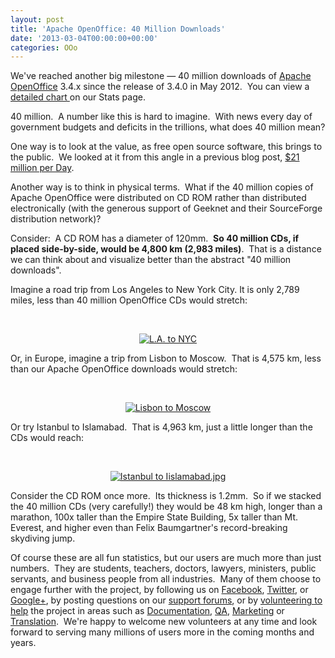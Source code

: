```yaml
---
layout: post
title: 'Apache OpenOffice: 40 Million Downloads'
date: '2013-03-04T00:00:00+00:00'
categories: OOo
---
```

<p>We've reached another big milestone <span class="st">— 40 million downloads of <a href="http://www.openoffice.org/">Apache OpenOffice</a> 3.4.x since the release of 3.4.0 in May 2012.&nbsp; You can view a <a href="http://www.openoffice.org/stats/downloads.html">detailed chart </a>on our Stats page. </span></p><span class="st"> 
    <p>40 million.&nbsp; A number like this is hard to imagine.&nbsp; With news every day of government budgets and deficits in the trillions, what does 40 million mean?</p> 
    <p>One way is to look at the value, as free open source software, this brings to the public.&nbsp; We looked at it from this angle in a previous blog post, <a href="https://blogs.apache.org/OOo/entry/21_million_per_day">$21 million per Day</a>.</p> 
    <p>Another way is to think in physical terms.&nbsp; What if the 40 million copies of Apache OpenOffice were distributed on CD ROM rather than distributed electronically (with the generous support of Geeknet and their SourceForge distribution network)?</p> 
    <p>Consider:&nbsp; A CD ROM has a diameter of 120mm.&nbsp; <b>So 40 million CDs, if placed side-by-side, would be 4,800 km (2,983 miles)</b>.&nbsp; That is a distance we can think about and visualize better than the abstract &quot;40 million downloads&quot;.</p> 
    <p>Imagine a road trip from Los Angeles to New York City. It is only 2,789 miles, less than 40 million OpenOffice CDs would stretch:</p></span><span class="st"> 
    <p> </p></span> 
  <p><span class="st"><br /></span></p> 
  <p align="center"> <a href="https://maps.google.com/maps?saddr=Los+Angeles,+CA&amp;daddr=New+York,+NY&amp;hl=en&amp;sll=34.052234,-118.243685&amp;sspn=0.87496,2.113495&amp;geocode=FYqYBwIdm77z-CkT2ifcXcfCgDH0CEYlb98v4g%3BFXFAbQIdK8KW-yk7CD_TpU_CiTFi_nfhBo8LyA&amp;oq=new+york+cit&amp;mra=ls&amp;t=m&amp;z=5"><img alt="L.A. to NYC" src="https://blogs.apache.org/OOo/mediaresource/b71d5c09-c469-4b51-a5cc-e36180f38558" /></a></p> 
  <p> </p> 
  <p>Or, in Europe, imagine a trip from Lisbon to Moscow.&nbsp; That is 4,575 km, less than our Apache OpenOffice downloads would stretch:</p> 
  <p><br /></p> 
  <div align="center"><a href="https://maps.google.com/maps?saddr=Lisbon,+Portugal&amp;daddr=Moscow,+Russia&amp;hl=en&amp;sll=37.904456,-96.124051&amp;sspn=26.56465,67.631836&amp;geocode=FbPmTgIdrGF0_yk78-RhGjMZDTHQNpDkvesABA%3BFQ6sUgMdgBc-AinJsNRz_Eq1RjFMz1dXzNZEPQ&amp;oq=mosc&amp;mra=ls&amp;t=m&amp;z=5"><img alt="Lisbon to Moscow" src="https://blogs.apache.org/OOo/mediaresource/235cd412-42e3-43bb-8c9b-27482c158481" /></a></div> 
  <p> </p> 
  <p>Or try Istanbul to Islamabad.&nbsp; That is 4,963 km, just a little longer than the CDs would reach:</p> 
  <p><br /></p> 
  <p align="center"><a href="https://maps.google.com/maps?saddr=Istanbul,+Turkey&amp;daddr=Islamabad,+Pakistan&amp;hl=en&amp;ll=37.335224,51.020508&amp;spn=26.757286,67.631836&amp;sll=48.253941,33.310547&amp;sspn=22.527318,67.631836&amp;geocode=FdawcQIdQCe6ASlrCGgABKfKFDHQsAG8mP7M4Q%3BFYd_AgIdw9BaBCkvcpF40L_fODG2Ats7XFFZYA&amp;oq=islam&amp;mra=ls&amp;t=m&amp;z=5"><img alt="Istanbul to Iislamabad.jpg" src="https://blogs.apache.org/OOo/mediaresource/c9fcfddb-e466-4b1c-a6a9-6c61216f60fa" /></a> </p> 
  <p>Consider the CD ROM once more.&nbsp; Its thickness is 1.2mm.&nbsp; So if we stacked the 40 million CDs (very carefully!) they would be 48 km high, longer than a marathon, 100x taller than the Empire State Building, 5x taller than Mt. Everest, and higher even than  Felix Baumgartner's record-breaking skydiving jump.<br /></p> 
  <p>Of course these are all fun statistics, but our users are much more than just numbers.&nbsp; They are students, teachers, doctors, lawyers, ministers, public servants, and business people from all industries.&nbsp; Many of them choose to engage further with the project, by following us on <a href="https://www.facebook.com/ApacheOO">Facebook</a>, <a href="https://www.facebook.com/ApacheOO">Twitter</a>, or <a href="https://plus.google.com/+openoffice">Google+</a>, by posting questions on our <a href="http://forum.openoffice.org/">support forums</a>, or by <a href="http://openoffice.apache.org/get-involved.html">volunteering to help</a> the project in areas such as <a href="http://openoffice.apache.org/orientation/intro-doc.html">Documentation</a>, <a href="http://openoffice.apache.org/orientation/intro-qa.html">QA</a>, <a href="http://openoffice.apache.org/orientation/intro-marketing.html">Marketing</a> or <a href="http://openoffice.apache.org/translate.html">Translation</a>.&nbsp; We're happy to welcome new volunteers at any time and look forward to serving many millions of users more in the coming months and years.</p>
